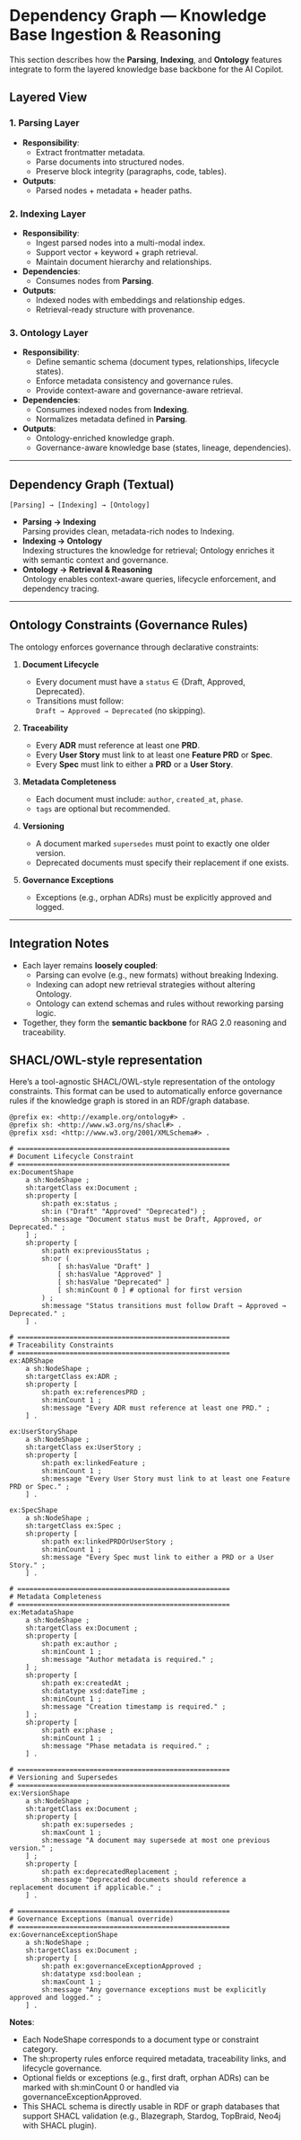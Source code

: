 # Dependency Graph — Knowledge Base Ingestion & Reasoning

This section describes how the **Parsing**, **Indexing**, and **Ontology** features integrate to form the layered knowledge base backbone for the AI Copilot.

## Layered View

### 1. Parsing Layer
- **Responsibility**: 
  - Extract frontmatter metadata.
  - Parse documents into structured nodes.
  - Preserve block integrity (paragraphs, code, tables).
- **Outputs**: 
  - Parsed nodes + metadata + header paths.

### 2. Indexing Layer
- **Responsibility**: 
  - Ingest parsed nodes into a multi-modal index.
  - Support vector + keyword + graph retrieval.
  - Maintain document hierarchy and relationships.
- **Dependencies**: 
  - Consumes nodes from **Parsing**.
- **Outputs**: 
  - Indexed nodes with embeddings and relationship edges.
  - Retrieval-ready structure with provenance.

### 3. Ontology Layer
- **Responsibility**: 
  - Define semantic schema (document types, relationships, lifecycle states).
  - Enforce metadata consistency and governance rules.
  - Provide context-aware and governance-aware retrieval.
- **Dependencies**: 
  - Consumes indexed nodes from **Indexing**.
  - Normalizes metadata defined in **Parsing**.
- **Outputs**: 
  - Ontology-enriched knowledge graph.
  - Governance-aware knowledge base (states, lineage, dependencies).

---

## Dependency Graph (Textual)

```
[Parsing] → [Indexing] → [Ontology]
```

- **Parsing → Indexing**  
  Parsing provides clean, metadata-rich nodes to Indexing.  
- **Indexing → Ontology**  
  Indexing structures the knowledge for retrieval; Ontology enriches it with semantic context and governance.  
- **Ontology → Retrieval & Reasoning**  
  Ontology enables context-aware queries, lifecycle enforcement, and dependency tracing.

---

## Ontology Constraints (Governance Rules)

The ontology enforces governance through declarative constraints:

1. **Document Lifecycle**
   - Every document must have a `status` ∈ {Draft, Approved, Deprecated}.
   - Transitions must follow:  
     `Draft → Approved → Deprecated` (no skipping).

2. **Traceability**
   - Every **ADR** must reference at least one **PRD**.
   - Every **User Story** must link to at least one **Feature PRD** or **Spec**.
   - Every **Spec** must link to either a **PRD** or a **User Story**.

3. **Metadata Completeness**
   - Each document must include: `author`, `created_at`, `phase`.
   - `tags` are optional but recommended.

4. **Versioning**
   - A document marked `supersedes` must point to exactly one older version.
   - Deprecated documents must specify their replacement if one exists.

5. **Governance Exceptions**
   - Exceptions (e.g., orphan ADRs) must be explicitly approved and logged.

---

## Integration Notes
- Each layer remains **loosely coupled**:
  - Parsing can evolve (e.g., new formats) without breaking Indexing.
  - Indexing can adopt new retrieval strategies without altering Ontology.
  - Ontology can extend schemas and rules without reworking parsing logic.
- Together, they form the **semantic backbone** for RAG 2.0 reasoning and traceability.

## SHACL/OWL-style representation

Here’s a tool-agnostic SHACL/OWL-style representation of the ontology constraints. This format can be used to automatically enforce governance rules if the knowledge graph is stored in an RDF/graph database.

```turtle
@prefix ex: <http://example.org/ontology#> .
@prefix sh: <http://www.w3.org/ns/shacl#> .
@prefix xsd: <http://www.w3.org/2001/XMLSchema#> .

# =====================================================
# Document Lifecycle Constraint
# =====================================================
ex:DocumentShape
    a sh:NodeShape ;
    sh:targetClass ex:Document ;
    sh:property [
        sh:path ex:status ;
        sh:in ("Draft" "Approved" "Deprecated") ;
        sh:message "Document status must be Draft, Approved, or Deprecated." ;
    ] ;
    sh:property [
        sh:path ex:previousStatus ;
        sh:or (
            [ sh:hasValue "Draft" ]
            [ sh:hasValue "Approved" ]
            [ sh:hasValue "Deprecated" ]
            [ sh:minCount 0 ] # optional for first version
        ) ;
        sh:message "Status transitions must follow Draft → Approved → Deprecated." ;
    ] .

# =====================================================
# Traceability Constraints
# =====================================================
ex:ADRShape
    a sh:NodeShape ;
    sh:targetClass ex:ADR ;
    sh:property [
        sh:path ex:referencesPRD ;
        sh:minCount 1 ;
        sh:message "Every ADR must reference at least one PRD." ;
    ] .

ex:UserStoryShape
    a sh:NodeShape ;
    sh:targetClass ex:UserStory ;
    sh:property [
        sh:path ex:linkedFeature ;
        sh:minCount 1 ;
        sh:message "Every User Story must link to at least one Feature PRD or Spec." ;
    ] .

ex:SpecShape
    a sh:NodeShape ;
    sh:targetClass ex:Spec ;
    sh:property [
        sh:path ex:linkedPRDOrUserStory ;
        sh:minCount 1 ;
        sh:message "Every Spec must link to either a PRD or a User Story." ;
    ] .

# =====================================================
# Metadata Completeness
# =====================================================
ex:MetadataShape
    a sh:NodeShape ;
    sh:targetClass ex:Document ;
    sh:property [
        sh:path ex:author ;
        sh:minCount 1 ;
        sh:message "Author metadata is required." ;
    ] ;
    sh:property [
        sh:path ex:createdAt ;
        sh:datatype xsd:dateTime ;
        sh:minCount 1 ;
        sh:message "Creation timestamp is required." ;
    ] ;
    sh:property [
        sh:path ex:phase ;
        sh:minCount 1 ;
        sh:message "Phase metadata is required." ;
    ] .

# =====================================================
# Versioning and Supersedes
# =====================================================
ex:VersionShape
    a sh:NodeShape ;
    sh:targetClass ex:Document ;
    sh:property [
        sh:path ex:supersedes ;
        sh:maxCount 1 ;
        sh:message "A document may supersede at most one previous version." ;
    ] ;
    sh:property [
        sh:path ex:deprecatedReplacement ;
        sh:message "Deprecated documents should reference a replacement document if applicable." ;
    ] .

# =====================================================
# Governance Exceptions (manual override)
# =====================================================
ex:GovernanceExceptionShape
    a sh:NodeShape ;
    sh:targetClass ex:Document ;
    sh:property [
        sh:path ex:governanceExceptionApproved ;
        sh:datatype xsd:boolean ;
        sh:maxCount 1 ;
        sh:message "Any governance exceptions must be explicitly approved and logged." ;
    ] .
```

**Notes**:

- Each NodeShape corresponds to a document type or constraint category.
- The sh:property rules enforce required metadata, traceability links, and lifecycle governance.
- Optional fields or exceptions (e.g., first draft, orphan ADRs) can be marked with sh:minCount 0 or handled via governanceExceptionApproved.
- This SHACL schema is directly usable in RDF or graph databases that support SHACL validation (e.g., Blazegraph, Stardog, TopBraid, Neo4j with SHACL plugin).